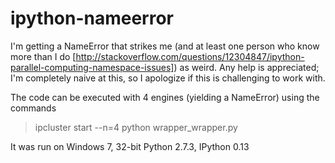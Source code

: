 ipython-nameerror
=================

I'm getting a NameError that strikes me (and at least one person who know more than I do
[http://stackoverflow.com/questions/12304847/ipython-parallel-computing-namespace-issues])
as weird. Any help is appreciated; I'm completely naive at this, so I apologize if
this is challenging to work with.

The code can be executed with 4 engines (yielding a NameError) using the commands
> ipcluster start --n=4
> python wrapper_wrapper.py

It was run on Windows 7, 32-bit Python 2.7.3, IPython 0.13
